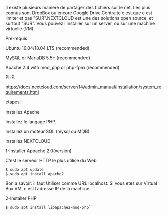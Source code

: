 
Il existe plusieurs maniere de partager des fichiers sur le net. Les plus connus sont DropBox ou encore Google Drive.Contraite c est que c est limiter et pas "SUR".NEXTCLOUD est une des solutions open source, et surtout "SUR". 
Vous pouvez l’installer sur un server, ou sur une machine virtuelle (VM).

Pre-requis

Ubuntu 16.04/18.04 LTS (recommended)

MySQL or MariaDB 5.5+ (recommended)

Apache 2.4 with mod_php or php-fpm (recommended)

PHP. 

https://docs.nextcloud.com/server/14/admin_manual/installation/system_requirements.html

etapes:

 Installez Apache

 Installez le langage PHP.

 Installez un moteur SQL (mysql ou MDB)

 Installez NEXTCLOUD 







1-Installer Appache 2.0(version)

C'est le serveur HTTP le plus utilise du Web.

``` 
$ sudo apt update
$ sudo apt install apache2
```
Bon a savoir:
il faut Utiliser comme URL localhost. Si vous etes sur Virtual Box VM, c est l’adresse IP de la machine.

2-Installer PHP

```$ sudo apt install php
$ sudo apt install libapache2-mod-php```





